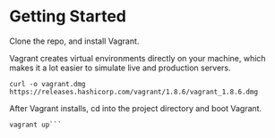 # Getting Started

Clone the repo, and install Vagrant.

Vagrant creates virtual environments directly on your machine,
which makes it a lot easier to simulate live and production servers.

`curl -o vagrant.dmg https://releases.hashicorp.com/vagrant/1.8.6/vagrant_1.8.6.dmg`

After Vagrant installs, cd into the project directory and boot Vagrant.

```cd korgapp
vagrant up```

